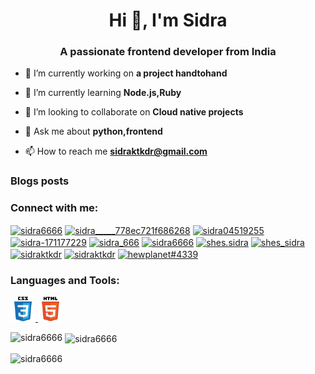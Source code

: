 
<h1 align="center">Hi 👋, I'm Sidra</h1>
<h3 align="center">A passionate frontend developer from India</h3>

 

- 🔭 I’m currently working on **a project handtohand**

- 🌱 I’m currently learning **Node.js,Ruby**

- 👯 I’m looking to collaborate on **Cloud native projects**

- 💬 Ask me about **python,frontend**

- 📫 How to reach me **sidraktkdr@gmail.com**

### Blogs posts
<!-- BLOG-POST-LIST:START -->
<!-- BLOG-POST-LIST:END -->

<h3 align="left">Connect with me:</h3>
<p align="left">
<a href="https://codepen.io/sidra6666" target="blank"><img align="center" src="https://raw.githubusercontent.com/rahuldkjain/github-profile-readme-generator/master/src/images/icons/Social/codepen.svg" alt="sidra6666" height="30" width="40" /></a>
<a href="https://dev.to/sidra_____778ec721f686268" target="blank"><img align="center" src="https://raw.githubusercontent.com/rahuldkjain/github-profile-readme-generator/master/src/images/icons/Social/devto.svg" alt="sidra_____778ec721f686268" height="30" width="40" /></a>
<a href="https://twitter.com/sidra04519255" target="blank"><img align="center" src="https://raw.githubusercontent.com/rahuldkjain/github-profile-readme-generator/master/src/images/icons/Social/twitter.svg" alt="sidra04519255" height="30" width="40" /></a>
<a href="https://linkedin.com/in/sidra-171177229" target="blank"><img align="center" src="https://raw.githubusercontent.com/rahuldkjain/github-profile-readme-generator/master/src/images/icons/Social/linked-in-alt.svg" alt="sidra-171177229" height="30" width="40" /></a>
<a href="https://codesandbox.com/sidra_666" target="blank"><img align="center" src="https://raw.githubusercontent.com/rahuldkjain/github-profile-readme-generator/master/src/images/icons/Social/codesandbox.svg" alt="sidra_666" height="30" width="40" /></a>
<a href="https://kaggle.com/sidra6666" target="blank"><img align="center" src="https://raw.githubusercontent.com/rahuldkjain/github-profile-readme-generator/master/src/images/icons/Social/kaggle.svg" alt="sidra6666" height="30" width="40" /></a>
<a href="https://instagram.com/shes.sidra" target="blank"><img align="center" src="https://raw.githubusercontent.com/rahuldkjain/github-profile-readme-generator/master/src/images/icons/Social/instagram.svg" alt="shes.sidra" height="30" width="40" /></a>
<a href="https://www.youtube.com/c/shes_sidra" target="blank"><img align="center" src="https://raw.githubusercontent.com/rahuldkjain/github-profile-readme-generator/master/src/images/icons/Social/youtube.svg" alt="shes_sidra" height="30" width="40" /></a>
<a href="https://www.hackerrank.com/sidraktkdr" target="blank"><img align="center" src="https://raw.githubusercontent.com/rahuldkjain/github-profile-readme-generator/master/src/images/icons/Social/hackerrank.svg" alt="sidraktkdr" height="30" width="40" /></a>
<a href="https://www.leetcode.com/sidraktkdr" target="blank"><img align="center" src="https://raw.githubusercontent.com/rahuldkjain/github-profile-readme-generator/master/src/images/icons/Social/leet-code.svg" alt="sidraktkdr" height="30" width="40" /></a>
<a href="https://discord.gg/hewplanet#4339" target="blank"><img align="center" src="https://raw.githubusercontent.com/rahuldkjain/github-profile-readme-generator/master/src/images/icons/Social/discord.svg" alt="hewplanet#4339" height="30" width="40" /></a>
</p>

<h3 align="left">Languages and Tools:</h3>
<p align="left"> <a href="https://www.w3schools.com/css/" target="_blank" rel="noreferrer"> <img src="https://raw.githubusercontent.com/devicons/devicon/master/icons/css3/css3-original-wordmark.svg" alt="css3" width="40" height="40"/> </a> <a href="https://www.w3.org/html/" target="_blank" rel="noreferrer"> <img src="https://raw.githubusercontent.com/devicons/devicon/master/icons/html5/html5-original-wordmark.svg" alt="html5" width="40" height="40"/> </a> </p>

<p><img align="left" src="https://github-readme-stats.vercel.app/api/top-langs?username=sidra6666&show_icons=true&locale=en&layout=compact" alt="sidra6666" /></p>

<p>&nbsp;<img align="center" src="https://github-readme-stats.vercel.app/api?username=sidra6666&show_icons=true&locale=en" alt="sidra6666" /></p>

<p><img align="center" src="https://github-readme-streak-stats.herokuapp.com/?user=sidra6666&" alt="sidra6666" /></p>
